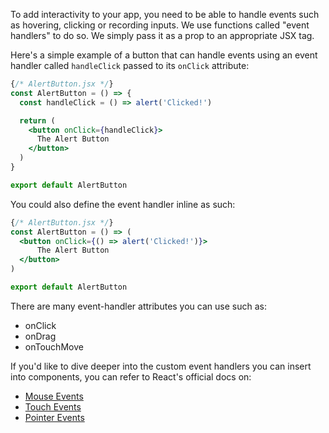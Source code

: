 To add interactivity to your app, you need to be able to handle events such as hovering, clicking or recording inputs. We use functions called "event handlers" to do so. We simply pass it as a prop to an appropriate JSX tag.

Here's a simple example of a button that can handle events using an event handler called `handleClick` passed to its `onClick` attribute:

```jsx
{/* AlertButton.jsx */}
const AlertButton = () => {
  const handleClick = () => alert('Clicked!')

  return (
    <button onClick={handleClick}>
      The Alert Button
    </button>
  )
}

export default AlertButton
```

You could also define the event handler inline as such:

```jsx
{/* AlertButton.jsx */}
const AlertButton = () => (
  <button onClick={() => alert('Clicked!')}>
      The Alert Button
  </button>
)

export default AlertButton
```

There are many event-handler attributes you can use such as: 
  - onClick
  - onDrag
  - onTouchMove

If you'd like to dive deeper into the custom event handlers you can insert into components, you can refer to React's official docs on: 
 - [Mouse Events](https://reactjs.org/docs/events.html#mouse-events)
 - [Touch Events](https://reactjs.org/docs/events.html#touch-events)
 - [Pointer Events](https://reactjs.org/docs/events.html#pointer-events)